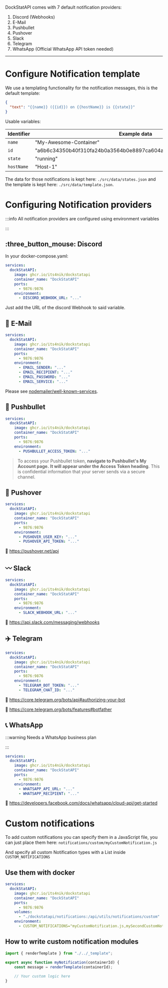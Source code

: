 DockStatAPI comes with 7 default notification providers:


1. Discord (Webhooks)
2. E-Mail
3. Pushbullet
4. Pushover
5. Slack
6. Telegram
7. WhatsApp (Official WhatsApp API token needed)


---

# Configure Notification template

We use a templating functionality for the notification messages, this is the default template:

```json
{
  "text": "{{name}} ({{id}}) on {{hostName}} is {{state}}"
}
```

Usable variables:

| Identifier | Example data |
|----|----|
| `name` | "My-Awesome-Container" |
| `id` | "a6b6c34350b40f310fa24b0a3564b0e8897ca604acd483713cad8a27b7284cef" |
| `state` | "running" |
| `hostName` | "Host-1" |

The data for those notifications is kept here: `./src/data/states.json` and the template is kept here: `./src/data/template.json`.

# Configuring Notification providers


:::info
All notification providers are configured using environment variables

:::

## :three_button_mouse: Discord

In your docker-compose.yaml:

```yaml
services:
  dockStatAPI:
    image: ghcr.io/its4nik/dockstatapi
    container_name: "DockStatAPI"
    ports:
      - 9876:9876
    environment:
      - DISCORD_WEBHOOK_URL: "..."
```

Just add the URL of the discord Webhook to said variable.

## :email: E-Mail

```yaml
services:
  dockStatAPI:
    image: ghcr.io/its4nik/dockstatapi
    container_name: "DockStatAPI"
    ports:
      - 9876:9876
    environment:
      - EMAIL_SENDER: "..."
      - EMAIL_RECIPIENT: "..."
      - EMAIL_PASSWORD: "..."
      - EMAIL_SERVICE: "..."
```

Please see [nodemailer/well-known-services](https://community.nodemailer.com/2-0-0-beta/setup-smtp/well-known-services/).

## :bullettrain_front: Pushbullet

```yaml
services:
  dockStatAPI:
    image: ghcr.io/its4nik/dockstatapi
    container_name: "DockStatAPI"
    ports:
      - 9876:9876
    environment:
      - PUSHBULLET_ACCESS_TOKEN: "..."
```

> To access your Pushbullet token, **navigate to Pushbullet's My Account page.** **It will appear under the Access Token heading**. This is confidential information that your server sends via a secure channel.

## :bullettrain_side: Pushover

```yaml
services:
  dockStatAPI:
    image: ghcr.io/its4nik/dockstatapi
    container_name: "DockStatAPI"
    ports:
      - 9876:9876
    environment:
      - PUSHOVER_USER_KEY: "..."
      - PUSHOVER_API_TOKEN: "..."
```

:link: <https://pushover.net/api>

## :wavy_dash: Slack

```yaml
services:
  dockStatAPI:
    image: ghcr.io/its4nik/dockstatapi
    container_name: "DockStatAPI"
    ports:
      - 9876:9876
    environment:
      - SLACK_WEBHOOK_URL: "..."
```

:link: <https://api.slack.com/messaging/webhooks>

## :airplane: Telegram

```yaml
services:
  dockStatAPI:
    image: ghcr.io/its4nik/dockstatapi
    container_name: "DockStatAPI"
    ports:
      - 9876:9876
    environment:
      - TELEGRAM_BOT_TOKEN: "..."
      - TELEGRAM_CHAT_ID: "..."
```

:link: <https://core.telegram.org/bots/api#authorizing-your-bot>

:link: <https://core.telegram.org/bots/features#botfather>

## :telephone_receiver: WhatsApp


:::warning
Needs a WhatsApp business plan

:::

```yaml
services:
  dockStatAPI:
    image: ghcr.io/its4nik/dockstatapi
    container_name: "DockStatAPI"
    ports:
      - 9876:9876
    environment:
      - WHATSAPP_API_URL: "..."
      - WHATSAPP_RECIPIENT: "..."
```

:link: <https://developers.facebook.com/docs/whatsapp/cloud-api/get-started>

# Custom notifications

To add custom notifications you can specify them in a JavaScript file, you can just place them here: `notifications/custom/myCustomNotification.js`

And specify all custom Notification types with a List inside `CUSTOM_NOTIFICATIONS`

## Use them with docker

```yaml
services:
  dockStatAPI:
    image: ghcr.io/its4nik/dockstatapi
    container_name: "DockStatAPI"
    ports:
      - 9876:9876
    volumes:
      - "./dockstatapi/notifications:/api/utils/notifications/custom"
    environment:
      - CUSTOM_NOTIFICATIONS="myCustomNotification.js,mySecondCustomNotification.js,..."
```

## How to write custom notification modules

```javascript
import { renderTemplate } from "./../_template";

export async function myNotification(containerId) {
    const message = renderTemplate(containerId);
    
    // Your custom logic here
}
```